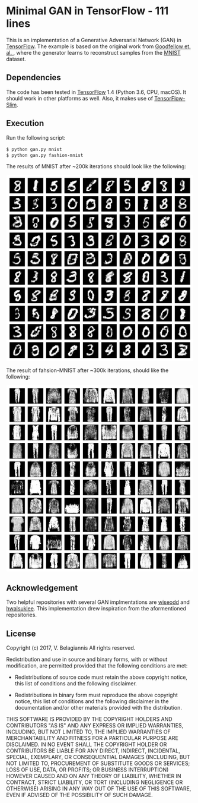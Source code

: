 # Minimal GAN in TensorFlow - 111 lines
This is an implementation of a Generative Adversarial Network (GAN) in [TensorFlow](http://tensorflow.org). The example is based on the original work from [Goodfellow et. al. ](https://arxiv.org/abs/1406.2661), where the generator learns to reconstruct samples from the [MNIST](http://yann.lecun.com/exdb/mnist/) dataset.

## Dependencies
The code has been tested in [TensorFlow](http://tensorflow.org) 1.4 (Python 3.6, CPU, macOS). It should work in other platforms as well. Also, it makes use of  [TensorFlow-Slim](https://github.com/tensorflow/tensorflow/tree/master/tensorflow/contrib/slim).

## Execution

Run the following script:

    $ python gan.py mnist
    $ python gan.py fashion-mnist

The results of MNIST after ~200k iterations should look like the following:

![result](figures/0178000.png)

The result of fahsion-MNIST after ~300k iterations, should like the following:

![result](figures/0302000.png)

## Acknowledgement
Two helpful repositories with several GAN implmentations are [wiseodd](https://github.com/wiseodd/generative-models) and [hwalsuklee](https://github.com/hwalsuklee/tensorflow-generative-model-collections). This implementation drew inspiration from the aformentioned repositories.

## License
Copyright (c) 2017,  V. Belagiannis
All rights reserved.

Redistribution and use in source and binary forms, with or without
modification, are permitted provided that the following conditions are met:

* Redistributions of source code must retain the above copyright notice, this
  list of conditions and the following disclaimer.

* Redistributions in binary form must reproduce the above copyright notice,
  this list of conditions and the following disclaimer in the documentation
  and/or other materials provided with the distribution.

THIS SOFTWARE IS PROVIDED BY THE COPYRIGHT HOLDERS AND CONTRIBUTORS "AS IS" AND ANY EXPRESS OR IMPLIED WARRANTIES, INCLUDING, BUT NOT LIMITED TO, THE IMPLIED WARRANTIES OF MERCHANTABILITY AND FITNESS FOR A PARTICULAR PURPOSE ARE DISCLAIMED. IN NO EVENT SHALL THE COPYRIGHT HOLDER OR CONTRIBUTORS BE LIABLE FOR ANY DIRECT, INDIRECT, INCIDENTAL, SPECIAL, EXEMPLARY, OR CONSEQUENTIAL DAMAGES (INCLUDING, BUT NOT LIMITED TO, PROCUREMENT OF SUBSTITUTE GOODS OR SERVICES; LOSS OF USE, DATA, OR PROFITS; OR BUSINESS INTERRUPTION) HOWEVER CAUSED AND ON ANY THEORY OF LIABILITY, WHETHER IN CONTRACT, STRICT LIABILITY, OR TORT (INCLUDING NEGLIGENCE OR OTHERWISE) ARISING IN ANY WAY OUT OF THE USE OF THIS SOFTWARE, EVEN IF ADVISED OF THE POSSIBILITY OF SUCH DAMAGE.